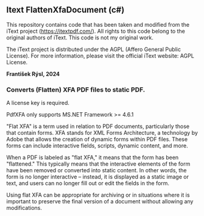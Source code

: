 ## Itext FlattenXfaDocument (c#)

This repository contains code that has been taken and modified from the iText project (https://itextpdf.com/). All rights to this code belong to the original authors of iText. This code is not my original work.

The iText project is distributed under the AGPL (Affero General Public License). For more information, please visit the official iText website: AGPL License.

**František Rýsl, 2024**

### Converts (Flatten) XFA PDF files to static PDF.

A license key is required.

PdfXFA only supports MS.NET Framework >= 4.6.1

"Flat XFA" is a term used in relation to PDF documents, particularly those that contain forms. XFA stands for XML Forms Architecture, a technology by Adobe that allows the creation of dynamic forms within PDF files. These forms can include interactive fields, scripts, dynamic content, and more.

When a PDF is labeled as "flat XFA," it means that the form has been "flattened." This typically means that the interactive elements of the form have been removed or converted into static content. In other words, the form is no longer interactive – instead, it is displayed as a static image or text, and users can no longer fill out or edit the fields in the form.

Using flat XFA can be appropriate for archiving or in situations where it is important to preserve the final version of a document without allowing any modifications.
